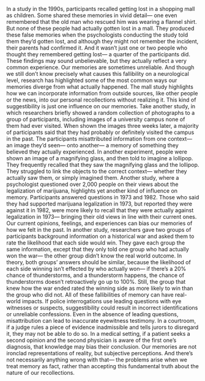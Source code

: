 In a study in the 1990s, participants recalled getting lost  in a shopping mall as children. Some shared these memories in vivid detail— one even remembered that the old man who rescued him was wearing a flannel shirt. But none of these people  had actually gotten lost in a mall. They produced these false memories when the psychologists conducting  the study told them they’d gotten lost, and although they might not remember the incident, their parents had confirmed it. And it wasn’t just one or two people  who thought they remembered getting lost— a quarter of the participants did. These findings may sound unbelievable, but they actually reflect  a very common experience. Our memories are sometimes unreliable. And though we still don’t know precisely what causes this fallibility on a neurological level, research has highlighted some  of the most common ways our memories diverge from what actually happened. The mall study highlights how we can incorporate information from outside sources, like other people or the news, into our personal recollections without realizing it. This kind of suggestibility is just  one influence on our memories. Take another study, in which researchers briefly showed  a random collection of photographs to a group of participants, including images of a university campus none of them had ever visited. When shown the images three weeks later, a majority of participants said  that they had probably or definitely visited the campus in the past. The participants misattributed information from one context— an image they’d seen— onto another— a memory of something they believed they actually experienced. In another experiment, people were shown an image of a magnifying glass, and then told to imagine a lollipop. They frequently recalled that they saw  the magnifying glass and the lollipop. They struggled to link the objects  to the correct context— whether they actually saw them, or simply imagined them. Another study, where a psychologist  questioned over 2,000 people on their views about the legalization  of marijuana, highlights yet another kind  of influence on memory. Participants answered questions  in 1973 and 1982. Those who said they had supported marijuana legalization in 1973, but reported they were against it in 1982, were more likely to recall that they were  actually against legalization in 1973— bringing their old views in line  with their current ones. Our current opinions, feelings, and experiences can bias our memories  of how we felt in the past. In another study, researchers gave two groups of participants background information on a historical war and asked them to rate the likelihood that each side would win. They gave each group the same information, except that they only told one group who had actually won the war— the other group didn’t know  the real world outcome. In theory, both groups’ answers  should be similar, because the likelihood of each side winning isn’t effected by who actually won— if there’s a 20% chance of thunderstorms, and a thunderstorm happens, the chance of thunderstorms doesn’t retroactively go up to 100%. Still, the group that knew  how the war ended rated the winning side as more likely  to win than the group who did not. All of these fallibilities of memory  can have real-world impacts. If police interrogations use leading questions with eye witnesses or suspects, suggestibility could result in incorrect  identifications or unreliable confessions. Even in the absence of leading questions, misattribution can lead to inaccurate  eyewitness testimony. In a courtroom, if a judge rules a piece of evidence  inadmissible and tells jurors to disregard it, they may not be able to do so. In a medical setting, if a patient  seeks a second opinion and the second physician is aware  of the first one’s diagnosis, that knowledge may bias their conclusion. Our memories are not ironclad  representations of reality, but subjective perceptions. And there’s not necessarily anything wrong with that— the problems arise when we treat memory as fact, rather than accepting this fundamental truth about the nature of our recollections. 